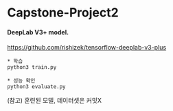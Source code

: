 # Capstone-Project2


#### DeepLab V3+ model.
https://github.com/rishizek/tensorflow-deeplab-v3-plus

```
* 학습
python3 train.py

* 성능 확인
python3 evaluate.py
```

(참고) 훈련된 모델, 데이터셋은 커밋X
